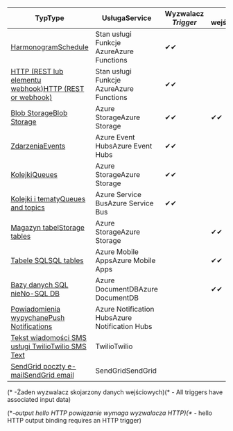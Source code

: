 | <span data-ttu-id="99d62-101">Typ</span><span class="sxs-lookup"><span data-stu-id="99d62-101">Type</span></span> | <span data-ttu-id="99d62-102">Usługa</span><span class="sxs-lookup"><span data-stu-id="99d62-102">Service</span></span> | <span data-ttu-id="99d62-103">Wyzwalacz *</span><span class="sxs-lookup"><span data-stu-id="99d62-103">Trigger*</span></span> | <span data-ttu-id="99d62-104">Dane wejściowe</span><span class="sxs-lookup"><span data-stu-id="99d62-104">Input</span></span> | <span data-ttu-id="99d62-105">Dane wyjściowe</span><span class="sxs-lookup"><span data-stu-id="99d62-105">Output</span></span> |  
| --- | --- | --- | --- | --- |  
| [<span data-ttu-id="99d62-106">Harmonogram</span><span class="sxs-lookup"><span data-stu-id="99d62-106">Schedule</span></span>](../articles/azure-functions/functions-bindings-timer.md)  |<span data-ttu-id="99d62-107">Stan usługi Funkcje Azure</span><span class="sxs-lookup"><span data-stu-id="99d62-107">Azure Functions</span></span> |<span data-ttu-id="99d62-108">✔</span><span class="sxs-lookup"><span data-stu-id="99d62-108">✔</span></span> | | |  
| [<span data-ttu-id="99d62-109">HTTP (REST lub elementu webhook)</span><span class="sxs-lookup"><span data-stu-id="99d62-109">HTTP (REST or webhook)</span></span>](../articles/azure-functions/functions-bindings-http-webhook.md) |<span data-ttu-id="99d62-110">Stan usługi Funkcje Azure</span><span class="sxs-lookup"><span data-stu-id="99d62-110">Azure Functions</span></span> |<span data-ttu-id="99d62-111">✔</span><span class="sxs-lookup"><span data-stu-id="99d62-111">✔</span></span> |  |<span data-ttu-id="99d62-112">✔\**</span><span class="sxs-lookup"><span data-stu-id="99d62-112">✔\**</span></span> |  
| [<span data-ttu-id="99d62-113">Blob Storage</span><span class="sxs-lookup"><span data-stu-id="99d62-113">Blob Storage</span></span>](../articles/azure-functions/functions-bindings-storage-blob.md) |<span data-ttu-id="99d62-114">Azure Storage</span><span class="sxs-lookup"><span data-stu-id="99d62-114">Azure Storage</span></span> |<span data-ttu-id="99d62-115">✔</span><span class="sxs-lookup"><span data-stu-id="99d62-115">✔</span></span> |<span data-ttu-id="99d62-116">✔</span><span class="sxs-lookup"><span data-stu-id="99d62-116">✔</span></span> |<span data-ttu-id="99d62-117">✔</span><span class="sxs-lookup"><span data-stu-id="99d62-117">✔</span></span> |  
| [<span data-ttu-id="99d62-118">Zdarzenia</span><span class="sxs-lookup"><span data-stu-id="99d62-118">Events</span></span>](../articles/azure-functions/functions-bindings-event-hubs.md) |<span data-ttu-id="99d62-119">Azure Event Hubs</span><span class="sxs-lookup"><span data-stu-id="99d62-119">Azure Event Hubs</span></span> |<span data-ttu-id="99d62-120">✔</span><span class="sxs-lookup"><span data-stu-id="99d62-120">✔</span></span> | |<span data-ttu-id="99d62-121">✔</span><span class="sxs-lookup"><span data-stu-id="99d62-121">✔</span></span> |  
| [<span data-ttu-id="99d62-122">Kolejki</span><span class="sxs-lookup"><span data-stu-id="99d62-122">Queues</span></span>](../articles/azure-functions/functions-bindings-storage-queue.md) |<span data-ttu-id="99d62-123">Azure Storage</span><span class="sxs-lookup"><span data-stu-id="99d62-123">Azure Storage</span></span> |<span data-ttu-id="99d62-124">✔</span><span class="sxs-lookup"><span data-stu-id="99d62-124">✔</span></span> | |<span data-ttu-id="99d62-125">✔</span><span class="sxs-lookup"><span data-stu-id="99d62-125">✔</span></span> |  
| [<span data-ttu-id="99d62-126">Kolejki i tematy</span><span class="sxs-lookup"><span data-stu-id="99d62-126">Queues and topics</span></span>](../articles/azure-functions/functions-bindings-service-bus.md) |<span data-ttu-id="99d62-127">Azure Service Bus</span><span class="sxs-lookup"><span data-stu-id="99d62-127">Azure Service Bus</span></span> |<span data-ttu-id="99d62-128">✔</span><span class="sxs-lookup"><span data-stu-id="99d62-128">✔</span></span> | |<span data-ttu-id="99d62-129">✔</span><span class="sxs-lookup"><span data-stu-id="99d62-129">✔</span></span> |  
| [<span data-ttu-id="99d62-130">Magazyn tabel</span><span class="sxs-lookup"><span data-stu-id="99d62-130">Storage tables</span></span>](../articles/azure-functions/functions-bindings-storage-table.md) |<span data-ttu-id="99d62-131">Azure Storage</span><span class="sxs-lookup"><span data-stu-id="99d62-131">Azure Storage</span></span> | |<span data-ttu-id="99d62-132">✔</span><span class="sxs-lookup"><span data-stu-id="99d62-132">✔</span></span> |<span data-ttu-id="99d62-133">✔</span><span class="sxs-lookup"><span data-stu-id="99d62-133">✔</span></span> |  
| [<span data-ttu-id="99d62-134">Tabele SQL</span><span class="sxs-lookup"><span data-stu-id="99d62-134">SQL tables</span></span>](../articles/azure-functions/functions-bindings-mobile-apps.md) |<span data-ttu-id="99d62-135">Azure Mobile Apps</span><span class="sxs-lookup"><span data-stu-id="99d62-135">Azure Mobile Apps</span></span> | |<span data-ttu-id="99d62-136">✔</span><span class="sxs-lookup"><span data-stu-id="99d62-136">✔</span></span> |<span data-ttu-id="99d62-137">✔</span><span class="sxs-lookup"><span data-stu-id="99d62-137">✔</span></span> |  
| [<span data-ttu-id="99d62-138">Bazy danych SQL nie</span><span class="sxs-lookup"><span data-stu-id="99d62-138">No-SQL DB</span></span>](../articles/azure-functions/functions-bindings-documentdb.md) | <span data-ttu-id="99d62-139">Azure DocumentDB</span><span class="sxs-lookup"><span data-stu-id="99d62-139">Azure DocumentDB</span></span> | |<span data-ttu-id="99d62-140">✔</span><span class="sxs-lookup"><span data-stu-id="99d62-140">✔</span></span> |<span data-ttu-id="99d62-141">✔</span><span class="sxs-lookup"><span data-stu-id="99d62-141">✔</span></span> |  
| [<span data-ttu-id="99d62-142">Powiadomienia wypychane</span><span class="sxs-lookup"><span data-stu-id="99d62-142">Push Notifications</span></span>](../articles/azure-functions/functions-bindings-notification-hubs.md) |<span data-ttu-id="99d62-143">Azure Notification Hubs</span><span class="sxs-lookup"><span data-stu-id="99d62-143">Azure Notification Hubs</span></span> | | |<span data-ttu-id="99d62-144">✔</span><span class="sxs-lookup"><span data-stu-id="99d62-144">✔</span></span> |  
| [<span data-ttu-id="99d62-145">Tekst wiadomości SMS usługi Twilio</span><span class="sxs-lookup"><span data-stu-id="99d62-145">Twilio SMS Text</span></span>](../articles/azure-functions/functions-bindings-twilio.md) |<span data-ttu-id="99d62-146">Twilio</span><span class="sxs-lookup"><span data-stu-id="99d62-146">Twilio</span></span> | | |<span data-ttu-id="99d62-147">✔</span><span class="sxs-lookup"><span data-stu-id="99d62-147">✔</span></span> |
| [<span data-ttu-id="99d62-148">SendGrid poczty e-mail</span><span class="sxs-lookup"><span data-stu-id="99d62-148">SendGrid email</span></span>](../articles/azure-functions/functions-bindings-sendgrid.md) | <span data-ttu-id="99d62-149">SendGrid</span><span class="sxs-lookup"><span data-stu-id="99d62-149">SendGrid</span></span> | | |<span data-ttu-id="99d62-150">✔</span><span class="sxs-lookup"><span data-stu-id="99d62-150">✔</span></span> |

<span data-ttu-id="99d62-151">(\* -Żaden wyzwalacz skojarzony danych wejściowych)</span><span class="sxs-lookup"><span data-stu-id="99d62-151">(\* - All triggers have associated input data)</span></span>

<span data-ttu-id="99d62-152">(\**-output hello HTTP powiązanie wymaga wyzwalacza HTTP)</span><span class="sxs-lookup"><span data-stu-id="99d62-152">(\** - hello HTTP output binding requires an HTTP trigger)</span></span>


